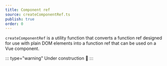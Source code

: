 ```yaml
---
title: Component ref
source: createComponentRef.ts
publish: true
order: 0
---
```


`createComponentRef` is a utility function that converts a function ref designed for use with plain DOM elements into a function ref that can be used on a Vue component.

::: type="warning"
Under construction 🚧
:::
